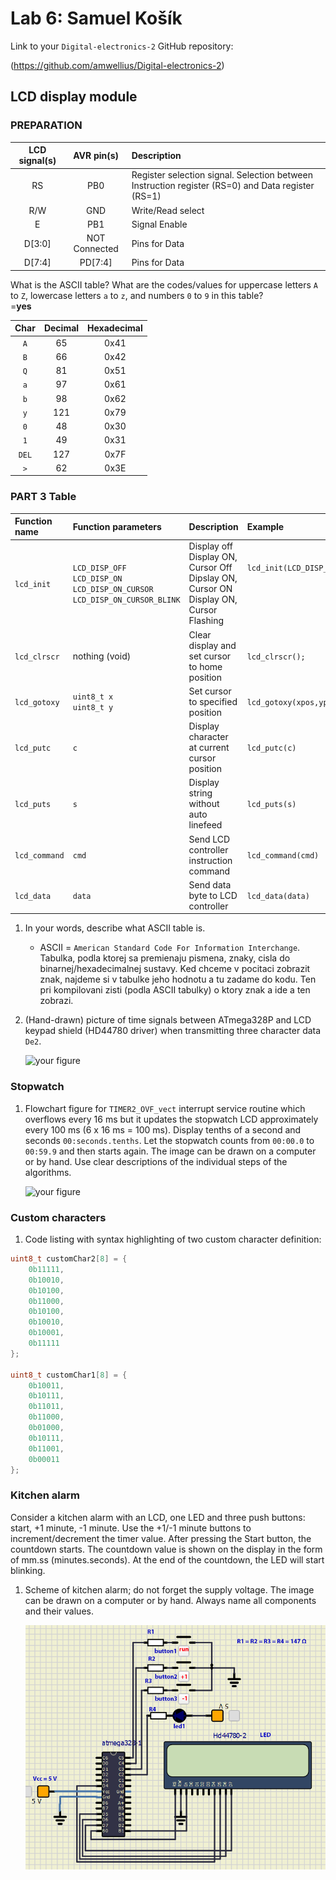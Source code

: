 # Lab 6: Samuel Košík

Link to your `Digital-electronics-2` GitHub repository:

(https://github.com/amwellius/Digital-electronics-2)


## LCD display module

### PREPARATION

   | **LCD signal(s)** | **AVR pin(s)** | **Description** |
   | :-: | :-: | :-- |
   | RS | PB0 | Register selection signal. Selection between Instruction register (RS=0) and Data register (RS=1) |
   | R/W | GND | Write/Read select |
   | E | PB1 | Signal Enable |
   | D[3:0] | NOT Connected | Pins for Data |
   | D[7:4] | PD[7:4] | Pins for Data |

What is the ASCII table? What are the codes/values for uppercase letters `A` to `Z`, lowercase letters `a` to `z`, and numbers `0` to `9` in this table? <br/>
   =**yes**

   | **Char** | **Decimal** | **Hexadecimal** |
   | :-: | :-: | :-: |
   | `A` | 65 | 0x41 |
   | `B` | 66 | 0x42 |
   | `Q` | 81 | 0x51 |
   | `a` | 97 | 0x61 |
   | `b` | 98 | 0x62 |
   | `y` | 121 | 0x79 |
   | `0` | 48 | 0x30 |
   | `1` | 49 | 0x31 |
   | `DEL` | 127 | 0x7F |
   | `>` | 62 | 0x3E |
   
   
   
### PART 3 Table
   
   | **Function name** | **Function parameters** | **Description** | **Example** |
   | :-- | :-- | :-- | :-- |
   | `lcd_init` | `LCD_DISP_OFF`<br>`LCD_DISP_ON`<br>`LCD_DISP_ON_CURSOR`<br>`LCD_DISP_ON_CURSOR_BLINK` | Display off<br>Display ON, Cursor Off&nbsp;<br>Dipslay ON, Cursor ON&nbsp;<br>Display ON, Cursor Flashing&nbsp; | `lcd_init(LCD_DISP_OFF);`<br>&nbsp;<br>&nbsp;<br>&nbsp; |
   | `lcd_clrscr` | nothing (void) | Clear display and set cursor to home position | `lcd_clrscr();` |
   | `lcd_gotoxy` | `uint8_t x`<br>`uint8_t y` | Set cursor to specified position | `lcd_gotoxy(xpos,ypos)` |
   | `lcd_putc` | `c` | Display character at current cursor position | `lcd_putc(c)` |
   | `lcd_puts` | `s` | Display string without auto linefeed | `lcd_puts(s)` |
   | `lcd_command` | `cmd` | Send LCD controller instruction command | `lcd_command(cmd)` |
   | `lcd_data` | `data` | Send data byte to LCD controller | `lcd_data(data)` |





1. In your words, describe what ASCII table is.
   * ASCII = `American Standard Code For Information Interchange`. Tabulka, podla ktorej sa premienaju pismena, znaky, cisla do binarnej/hexadecimalnej sustavy. Ked chceme v pocitaci zobrazit znak, najdeme si v tabulke jeho hodnotu a tu zadame do kodu. Ten pri kompilovani zisti (podla ASCII tabulky) o ktory znak a ide a ten zobrazi. 

2. (Hand-drawn) picture of time signals between ATmega328P and LCD keypad shield (HD44780 driver) when transmitting three character data `De2`.

   ![your figure](images/1_0.png)


### Stopwatch

1. Flowchart figure for `TIMER2_OVF_vect` interrupt service routine which overflows every 16&nbsp;ms but it updates the stopwatch LCD approximately every 100&nbsp;ms (6 x 16&nbsp;ms = 100&nbsp;ms). Display tenths of a second and seconds `00:seconds.tenths`. Let the stopwatch counts from `00:00.0` to `00:59.9` and then starts again. The image can be drawn on a computer or by hand. Use clear descriptions of the individual steps of the algorithms.

   ![your figure](images/2_0.png)


### Custom characters

1. Code listing with syntax highlighting of two custom character definition:

```c
uint8_t customChar2[8] = {
    0b11111,
    0b10010,
    0b10100,
    0b11000,
    0b10100,
    0b10010,
    0b10001,
    0b11111
};

uint8_t customChar1[8] = {
    0b10011,
    0b10111,
    0b11011,
    0b11000,
    0b01000,
    0b10111,
    0b11001,
    0b00011
};
```


### Kitchen alarm

Consider a kitchen alarm with an LCD, one LED and three push buttons: start, +1 minute, -1 minute. Use the +1/-1 minute buttons to increment/decrement the timer value. After pressing the Start button, the countdown starts. The countdown value is shown on the display in the form of mm.ss (minutes.seconds). At the end of the countdown, the LED will start blinking.

1. Scheme of kitchen alarm; do not forget the supply voltage. The image can be drawn on a computer or by hand. Always name all components and their values.

   ![your figure](images/4_0.png)
